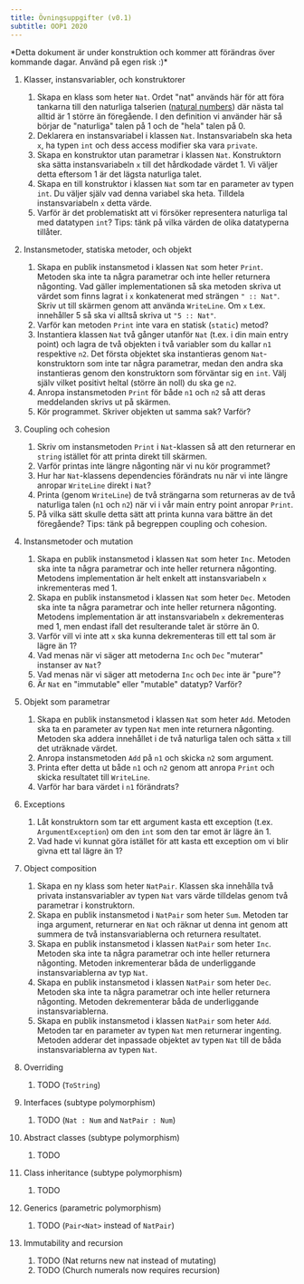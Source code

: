 ```yaml
---
title: Övningsuppgifter (v0.1)
subtitle: OOP1 2020
---
```


<div class="warning">
*Detta dokument är under konstruktion och kommer att förändras över kommande dagar. Använd på egen risk :)*
</div>

1. Klasser, instansvariabler, och konstruktorer
    1. Skapa en klass som heter `Nat`. Ordet "nat" används här för att föra tankarna till den naturliga talserien ([natural numbers](https://en.wikipedia.org/wiki/Natural_number)) där nästa tal alltid är 1 större än föregående. I den definition vi använder här så börjar de "naturliga" talen på 1 och de "hela" talen på 0.
    1. Deklarera en instansvariabel i klassen `Nat`. Instansvariabeln ska heta `x`, ha typen `int` och dess access modifier ska vara `private`.
    1. Skapa en konstruktor utan parametrar i klassen `Nat`. Konstruktorn ska sätta instansvariabeln `x` till det hårdkodade värdet 1. Vi väljer detta eftersom 1 är det lägsta naturliga talet.
    1. Skapa en till konstruktor i klassen `Nat` som tar en parameter av typen `int`. Du väljer själv vad denna variabel ska heta. Tilldela instansvariabeln `x` detta värde.
    1. Varför är det problematiskt att vi försöker representera naturliga tal med datatypen `int`? Tips: tänk på vilka värden de olika datatyperna tillåter.

1. Instansmetoder, statiska metoder, och objekt
    1. Skapa en publik instansmetod i klassen `Nat` som heter `Print`. Metoden ska inte ta några parametrar och inte heller returnera någonting. Vad gäller implementationen så ska metoden skriva ut värdet som finns lagrat i `x` konkatenerat med strängen `" :: Nat"`. Skriv ut till skärmen genom att använda `WriteLine`. Om `x` t.ex. innehåller 5 så ska vi alltså skriva ut `"5 :: Nat"`.
    1. Varför kan metoden `Print` inte vara en statisk (`static`) metod?
    1. Instantiera klassen `Nat` två gånger utanför `Nat` (t.ex. i din main entry point) och lagra de två objekten i två variabler som du kallar `n1` respektive `n2`. Det första objektet ska instantieras genom `Nat`-konstruktorn som inte tar några parametrar, medan den andra ska instantieras genom den konstruktorn som förväntar sig en `int`. Välj själv vilket positivt heltal (större än noll) du ska ge `n2`.
    1. Anropa instansmetoden `Print` för både `n1` och `n2` så att deras meddelanden skrivs ut på skärmen.
    1. Kör programmet. Skriver objekten ut samma sak? Varför?

1. Coupling och cohesion
    1. Skriv om instansmetoden `Print` i `Nat`-klassen så att den returnerar en `string` istället för att printa direkt till skärmen.
    1. Varför printas inte längre någonting när vi nu kör programmet?
    1. Hur har `Nat`-klassens dependencies förändrats nu när vi inte längre anropar `WriteLine` direkt i `Nat`?
    1. Printa (genom `WriteLine`) de två strängarna som returneras av de två naturliga talen (`n1` och `n2`) när vi i vår main entry point anropar `Print`.
    1. På vilka sätt skulle detta sätt att printa kunna vara bättre än det föregående? Tips: tänk på begreppen coupling och cohesion.

1. Instansmetoder och mutation
    1. Skapa en publik instansmetod i klassen `Nat` som heter `Inc`. Metoden ska inte ta några parametrar och inte heller returnera någonting. Metodens implementation är helt enkelt att instansvariabeln `x` inkrementeras med 1.
    1. Skapa en publik instansmetod i klassen `Nat` som heter `Dec`. Metoden ska inte ta några parametrar och inte heller returnera någonting. Metodens implementation är att instansvariabeln `x` dekrementeras med 1, men endast ifall det resulterande talet är större än 0.
    1. Varför vill vi inte att `x` ska kunna dekrementeras till ett tal som är lägre än 1?
    1. Vad menas när vi säger att metoderna `Inc` och `Dec` "muterar" instanser av `Nat`?
    1. Vad menas när vi säger att metoderna `Inc` och `Dec` inte är "pure"?
    1. Är `Nat` en "immutable" eller "mutable" datatyp? Varför?

1. Objekt som parametrar
    1. Skapa en publik instansmetod i klassen `Nat` som heter `Add`. Metoden ska ta en parameter av typen `Nat` men inte returnera någonting. Metoden ska addera innehållet i de två naturliga talen och sätta `x` till det uträknade värdet.
    1. Anropa instansmetoden `Add` på `n1` och skicka `n2` som argument.
    1. Printa efter detta ut både `n1` och `n2` genom att anropa `Print` och skicka resultatet till `WriteLine`.
    1. Varför har bara värdet i `n1` förändrats?

1. Exceptions
    1. Låt konstruktorn som tar ett argument kasta ett exception (t.ex. `ArgumentException`) om den `int` som den tar emot är lägre än 1.
    1. Vad hade vi kunnat göra istället för att kasta ett exception om vi blir givna ett tal lägre än 1?

1. Object composition
    1. Skapa en ny klass som heter `NatPair`. Klassen ska innehålla två privata instansvariabler av typen `Nat` vars värde tilldelas genom två parametrar i konstruktorn.
    1. Skapa en publik instansmetod i `NatPair` som heter `Sum`. Metoden tar inga argument, returnerar en `Nat` och räknar ut denna int genom att summera de två instansvariablerna och returnera resultatet.
    1. Skapa en publik instansmetod i klassen `NatPair` som heter `Inc`. Metoden ska inte ta några parametrar och inte heller returnera någonting. Metoden inkrementerar båda de underliggande instansvariablerna av typ `Nat`.
    1. Skapa en publik instansmetod i klassen `NatPair` som heter `Dec`. Metoden ska inte ta några parametrar och inte heller returnera någonting. Metoden dekrementerar båda de underliggande instansvariablerna.
    1. Skapa en publik instansmetod i klassen `NatPair` som heter `Add`. Metoden tar en parameter av typen `Nat` men returnerar ingenting. Metoden adderar det inpassade objektet av typen `Nat` till de båda instansvariablerna av typen `Nat`.

1. Overriding
    1. TODO (`ToString`)

1. Interfaces (subtype polymorphism)
    1. TODO (`Nat : Num` and `NatPair : Num`)

1. Abstract classes (subtype polymorphism)
    1. TODO

1. Class inheritance (subtype polymorphism)
    1. TODO

1. Generics (parametric polymorphism)
    1. TODO (`Pair<Nat>` instead of `NatPair`)

1. Immutability and recursion
    1. TODO (Nat returns new nat instead of mutating)
    1. TODO (Church numerals now requires recursion)
